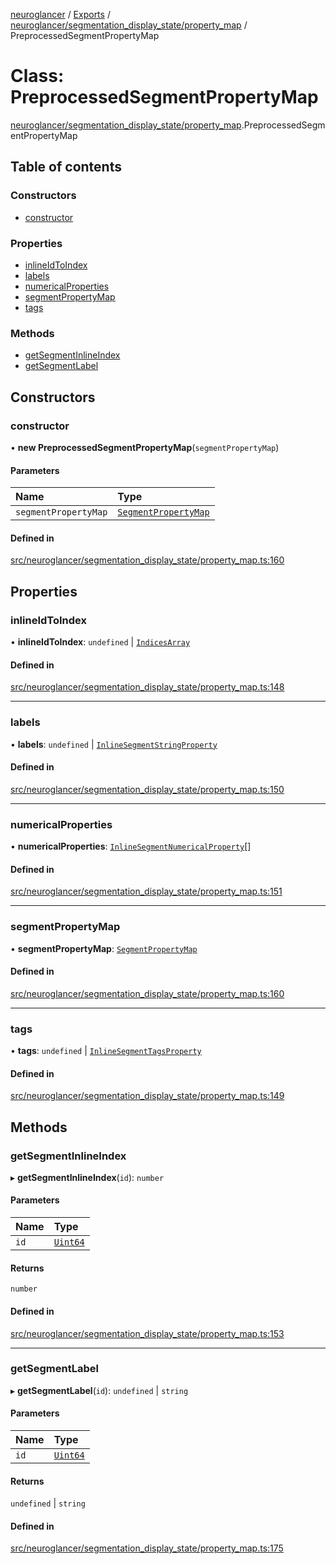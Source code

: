 [neuroglancer](../README.md) / [Exports](../modules.md) / [neuroglancer/segmentation\_display\_state/property\_map](../modules/neuroglancer_segmentation_display_state_property_map.md) / PreprocessedSegmentPropertyMap

# Class: PreprocessedSegmentPropertyMap

[neuroglancer/segmentation_display_state/property_map](../modules/neuroglancer_segmentation_display_state_property_map.md).PreprocessedSegmentPropertyMap

## Table of contents

### Constructors

- [constructor](neuroglancer_segmentation_display_state_property_map.PreprocessedSegmentPropertyMap.md#constructor)

### Properties

- [inlineIdToIndex](neuroglancer_segmentation_display_state_property_map.PreprocessedSegmentPropertyMap.md#inlineidtoindex)
- [labels](neuroglancer_segmentation_display_state_property_map.PreprocessedSegmentPropertyMap.md#labels)
- [numericalProperties](neuroglancer_segmentation_display_state_property_map.PreprocessedSegmentPropertyMap.md#numericalproperties)
- [segmentPropertyMap](neuroglancer_segmentation_display_state_property_map.PreprocessedSegmentPropertyMap.md#segmentpropertymap)
- [tags](neuroglancer_segmentation_display_state_property_map.PreprocessedSegmentPropertyMap.md#tags)

### Methods

- [getSegmentInlineIndex](neuroglancer_segmentation_display_state_property_map.PreprocessedSegmentPropertyMap.md#getsegmentinlineindex)
- [getSegmentLabel](neuroglancer_segmentation_display_state_property_map.PreprocessedSegmentPropertyMap.md#getsegmentlabel)

## Constructors

### constructor

• **new PreprocessedSegmentPropertyMap**(`segmentPropertyMap`)

#### Parameters

| Name | Type |
| :------ | :------ |
| `segmentPropertyMap` | [`SegmentPropertyMap`](neuroglancer_segmentation_display_state_property_map.SegmentPropertyMap.md) |

#### Defined in

[src/neuroglancer/segmentation_display_state/property_map.ts:160](https://github.com/ActiveBrainAtlas2/neuroglancer/blob/91617476/src/neuroglancer/segmentation_display_state/property_map.ts#L160)

## Properties

### inlineIdToIndex

• **inlineIdToIndex**: `undefined` \| [`IndicesArray`](../modules/neuroglancer_segmentation_display_state_property_map.md#indicesarray)

#### Defined in

[src/neuroglancer/segmentation_display_state/property_map.ts:148](https://github.com/ActiveBrainAtlas2/neuroglancer/blob/91617476/src/neuroglancer/segmentation_display_state/property_map.ts#L148)

___

### labels

• **labels**: `undefined` \| [`InlineSegmentStringProperty`](../interfaces/neuroglancer_segmentation_display_state_property_map.InlineSegmentStringProperty.md)

#### Defined in

[src/neuroglancer/segmentation_display_state/property_map.ts:150](https://github.com/ActiveBrainAtlas2/neuroglancer/blob/91617476/src/neuroglancer/segmentation_display_state/property_map.ts#L150)

___

### numericalProperties

• **numericalProperties**: [`InlineSegmentNumericalProperty`](../interfaces/neuroglancer_segmentation_display_state_property_map.InlineSegmentNumericalProperty.md)[]

#### Defined in

[src/neuroglancer/segmentation_display_state/property_map.ts:151](https://github.com/ActiveBrainAtlas2/neuroglancer/blob/91617476/src/neuroglancer/segmentation_display_state/property_map.ts#L151)

___

### segmentPropertyMap

• **segmentPropertyMap**: [`SegmentPropertyMap`](neuroglancer_segmentation_display_state_property_map.SegmentPropertyMap.md)

#### Defined in

[src/neuroglancer/segmentation_display_state/property_map.ts:160](https://github.com/ActiveBrainAtlas2/neuroglancer/blob/91617476/src/neuroglancer/segmentation_display_state/property_map.ts#L160)

___

### tags

• **tags**: `undefined` \| [`InlineSegmentTagsProperty`](../interfaces/neuroglancer_segmentation_display_state_property_map.InlineSegmentTagsProperty.md)

#### Defined in

[src/neuroglancer/segmentation_display_state/property_map.ts:149](https://github.com/ActiveBrainAtlas2/neuroglancer/blob/91617476/src/neuroglancer/segmentation_display_state/property_map.ts#L149)

## Methods

### getSegmentInlineIndex

▸ **getSegmentInlineIndex**(`id`): `number`

#### Parameters

| Name | Type |
| :------ | :------ |
| `id` | [`Uint64`](neuroglancer_util_uint64.Uint64.md) |

#### Returns

`number`

#### Defined in

[src/neuroglancer/segmentation_display_state/property_map.ts:153](https://github.com/ActiveBrainAtlas2/neuroglancer/blob/91617476/src/neuroglancer/segmentation_display_state/property_map.ts#L153)

___

### getSegmentLabel

▸ **getSegmentLabel**(`id`): `undefined` \| `string`

#### Parameters

| Name | Type |
| :------ | :------ |
| `id` | [`Uint64`](neuroglancer_util_uint64.Uint64.md) |

#### Returns

`undefined` \| `string`

#### Defined in

[src/neuroglancer/segmentation_display_state/property_map.ts:175](https://github.com/ActiveBrainAtlas2/neuroglancer/blob/91617476/src/neuroglancer/segmentation_display_state/property_map.ts#L175)

